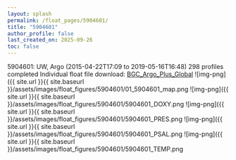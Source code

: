 ```yaml
---
layout: splash
permalink: /float_pages/5904601/
title: "5904601"
author_profile: false
last_created_on: 2025-09-26
toc: false
---
```

 
5904601: UW, Argo (2015-04-22T17:09 to 2019-05-16T16:48)
298 profiles completed
Individual float file download: [BGC_Argo_Plus_Global](https://ftp.soest.hawaii.edu/bgc_argo_plus/Individual_Floats/outliers_removed/5904601_Sprof_processed.nc)
![img-png]({{ site.url }}{{ site.baseurl }}/assets/images/float_figures/5904601/01_5904601_map.png
![img-png]({{ site.url }}{{ site.baseurl }}/assets/images/float_figures/5904601/5904601_DOXY.png
![img-png]({{ site.url }}{{ site.baseurl }}/assets/images/float_figures/5904601/5904601_PRES.png
![img-png]({{ site.url }}{{ site.baseurl }}/assets/images/float_figures/5904601/5904601_PSAL.png
![img-png]({{ site.url }}{{ site.baseurl }}/assets/images/float_figures/5904601/5904601_TEMP.png
